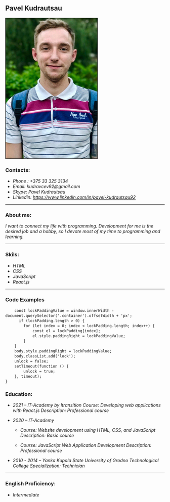 
## Pavel Kudrautsau

![me](./img/me.jpg)

### Contacts:

- _Phone : +375 33 325 3134_
- _Email: kudravcev92@gmail.com_
- _Skype: Pavel Kudrautsau_
- _Linkedin: https://www.linkedin.com/in/pavel-kudrautsau92_

---

### About me:

_I want to connect my life with programming. Development for me is the desired job and a hobby, so I devote most of my time to programming and learning._

---

### Skils:

- _HTML_
- _CSS_
- _JavaScript_
- _React.js_

---

### Code Examples

```function bodyLock() {
	const lockPaddingValue = window.innerWidth - document.querySelector('.container').offsetWidth + 'px';
	  if (lockPadding.length > 0) {
		for (let index = 0; index < lockPadding.length; index++) {
			const el = lockPadding[index];
			el.style.paddingRight = lockPaddingValue;
		}
	}
	body.style.paddingRight = lockPaddingValue;
	body.classList.add('lock');
	unlock = false;
	setTimeout(function () {
		unlock = true;
	}, timeout);
}
```

### Education:

- _2021 – IT-Academy by Itransition
  Course: Developing web applications with React.js
  Description: Professional course_

- _2020 – IT-Academy_

  - _Course: Website development using HTML, CSS, and JavaScript
    Description: Basic course_

  - _Course: JavaScript Web Application Development
    Description: Professional course_

- _2010 - 2014 – Yanka Kupala State University of Grodno
  Technological College
  Specialization: Technician_

---

### English Proficiency:

- _Intermediate_
